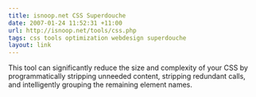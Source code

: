 ```yaml
---
title: isnoop.net CSS Superdouche
date: 2007-01-24 11:52:31 +11:00
url: http://isnoop.net/tools/css.php
tags: css tools optimization webdesign superdouche
layout: link
---
```

This tool can significantly reduce the size and complexity of your CSS by programmatically stripping unneeded content, stripping redundant calls, and intelligently grouping the remaining element names.
